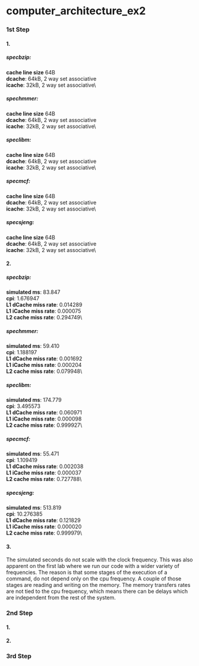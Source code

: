 # computer_architecture_ex2

### 1st Step
#### 1.

##### specbzip:
**cache line size** 64B\
**dcache**: 64kB, 2 way set associative\
**icache**: 32kB, 2 way set associative\

##### spechmmer:
**cache line size** 64B\
**dcache**: 64kB, 2 way set associative\
**icache**: 32kB, 2 way set associative\

##### speclibm:
**cache line size** 64B\
**dcache**: 64kB, 2 way set associative\
**icache**: 32kB, 2 way set associative\

##### specmcf:
**cache line size** 64B\
**dcache**: 64kB, 2 way set associative\
**icache**: 32kB, 2 way set associative\

##### specsjeng:
**cache line size** 64B\
**dcache**: 64kB, 2 way set associative\
**icache**: 32kB, 2 way set associative\

#### 2.

##### specbzip:
**simulated ms**: 83.847\
**cpi**: 1.676947\
**L1 dCache miss rate**: 0.014289\
**L1 iCache miss rate**: 0.000075\
**L2 cache miss rate**: 0.294749\

##### spechmmer:
**simulated ms**: 59.410\
**cpi**: 1.188197\
**L1 dCache miss rate**: 0.001692\
**L1 iCache miss rate**: 0.000204\
**L2 cache miss rate**: 0.079948\

##### speclibm:
**simulated ms**: 174.779\
**cpi**: 3.495573\
**L1 dCache miss rate**: 0.060971\
**L1 iCache miss rate**: 0.000098\
**L2 cache miss rate**: 0.999927\

##### specmcf:
**simulated ms**: 55.471\
**cpi**: 1.109419\
**L1 dCache miss rate**: 0.002038\
**L1 iCache miss rate**: 0.000037\
**L2 cache miss rate**: 0.727788\

##### specsjeng:
**simulated ms**: 513.819\
**cpi**: 10.276385\
**L1 dCache miss rate**: 0.121829\
**L1 iCache miss rate**: 0.000020\
**L2 cache miss rate**: 0.999979\

#### 3.

The simulated seconds do not scale with the clock frequency. This was also apparent on the first lab where we run our code with a wider variety of frequencies. The reason is that some stages of the execution of a command, do not depend only on the cpu frequency. A couple of those stages are reading and writing on the memory. The memory transfers rates are not tied to the cpu frequency, which means there can be delays which are independent from the rest of the system.

### 2nd Step
#### 1.

#### 2.

### 3rd Step
